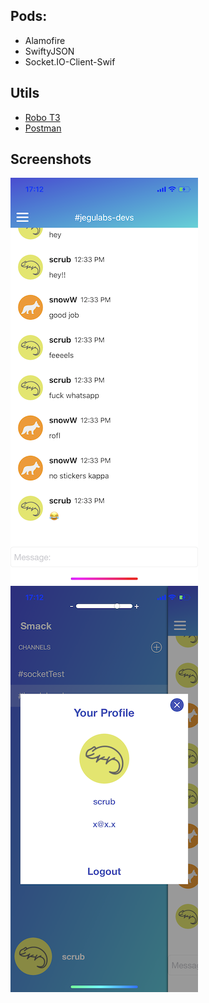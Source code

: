 ## Pods:
- Alamofire
- SwiftyJSON
- Socket.IO-Client-Swif

## Utils
- [Robo T3](https://robomongo.org/)
- [Postman](https://www.getpostman.com/)

## Screenshots

![screenshot](https://raw.githubusercontent.com/chuiizeet/Smack/master/screenshots/chat.png) ![screenshot](https://raw.githubusercontent.com/chuiizeet/Smack/master/screenshots/profile.png)
